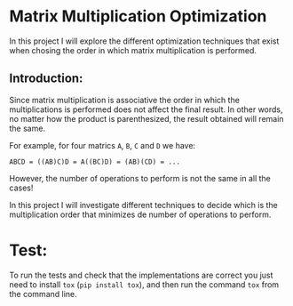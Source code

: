 # Matrix Multiplication Optimization

In this project I will explore the different optimization 
techniques that exist when chosing the order in which
matrix multiplication is performed.

## Introduction:

Since matrix multiplication is associative the order 
in which the multiplications is performed does not 
affect the final result. In other words, no matter 
how the product is parenthesized, the result obtained 
will remain the same.

For example, for four matrics `A`, `B`, `C` and `D` we have:

```
ABCD = ((AB)C)D = A((BC)D) = (AB)(CD) = ...
```

However, the number of operations to perform is not the same in all the cases!

In this project I will investigate different techniques to decide which
is the multiplication order that minimizes de number
of operations to perform.

# Test:

To run the tests and check that the implementations are correct you just need
to install `tox` (`pip install tox`), and then run the command `tox` from the command line.
